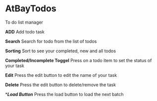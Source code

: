 # AtBayTodos
To do list manager

****ADD****
Add todo task

****Search****
Search for todo from the list of todos

****Sorting****
Sort to see your completed, new and all todos

****Completed/Incomplete Toggel****
Press on a todo item to set the status of your task

****Edit****
Press the edit button to edit the name of your task

****Delete****
Press the edit button to delete/remove the task

****Load Button***
Press the load button to load the next batch



